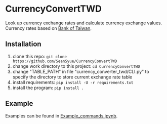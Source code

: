 # CurrencyConvertTWD
Look up currency exchange rates and calculate currency exchange values.
Currency rates based on [Bank of Taiwan](http://rate.bot.com.tw/xrt?Lang=en-US).

## Installation
1. clone this repo: `git clone https://github.com/SeanSyue/CurrencyConvertTWD`
2. change work directory to this project: `cd CurrencyConvertTWD`
3. change "TABLE_PATH" in file "currency_converter_twd/CLI.py" to specify the directory to store current exchange rate table
4. install requirements: `pip install -U -r requirements.txt`
5. install the program: `pip install .`

## Example
Examples can be found in [Example_commands.ipynb](https://github.com/SeanSyue/CurrencyConvertTWD/blob/master/Example_commands.ipynb).
